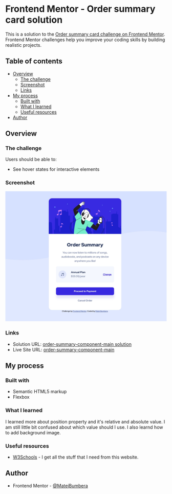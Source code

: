 # Frontend Mentor - Order summary card solution

This is a solution to the [Order summary card challenge on Frontend Mentor](https://www.frontendmentor.io/challenges/order-summary-component-QlPmajDUj). Frontend Mentor challenges help you improve your coding skills by building realistic projects. 

## Table of contents

- [Overview](#overview)
  - [The challenge](#the-challenge)
  - [Screenshot](#screenshot)
  - [Links](#links)
- [My process](#my-process)
  - [Built with](#built-with)
  - [What I learned](#what-i-learned)
  - [Useful resources](#useful-resources)
- [Author](#author)

## Overview

### The challenge

Users should be able to:

- See hover states for interactive elements

### Screenshot

![](./screenshot.jpg)

### Links

- Solution URL: [order-summary-component-main solution](https://www.frontendmentor.io/solutions/ordersummarycomponentmain-using-flexbox-yWRr7VemOi)
- Live Site URL: [order-summary-component-main](https://matejbumbera.github.io/order-summary-component-main/)

## My process

### Built with

- Semantic HTML5 markup
- Flexbox

### What I learned

I learned more about position property and it's relative and absolute value. I am still little bit confused about which value should I use. I also learnd how to add background image.

### Useful resources

- [W3Schools](https://www.w3schools.com/) - I get all the stuff that I need from this website.

## Author

- Frontend Mentor - [@MatejBumbera](https://www.frontendmentor.io/profile/MatejBumbera)
